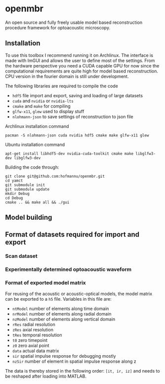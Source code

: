 # openmbr
An open source and fully freely usable model based reconstruction procedure framework for optoacoustic microscopy.

## Installation

To use this toolbox I recommend running it on Archlinux. The interface is made with ImGUI and allows the user to define most of the settings. From the hardware perspective you need a CUDA capable GPU for now since the computational requirements are quite high for model based reconstruction. CPU version in the fourier domain is still under development.

The following libraries are required to compile the code
*  `hdf5` file import and export, saving and loading of large datasets
*  `cuda` and `nvidia` or `nvidia-lts` 
*  `cmake` and `make` for compiling
*  `glfw-x11`, `glew` used to display stuff
*  `nlohmann-json` to save settings of reconstruction to json file

Archlinux installation command

```
pacman -S nlohmann-json cuda nvidia hdf5 cmake make glfw-x11 glew
```

Ubuntu installation command
```
apt-get install libhdf5-dev nvidia-cuda-toolkit cmake make libglfw3-dev libglfw3-dev 
```

Building the code through:
```
git clone git@github.com:hofmannu/openmbr.git
cd yamct
git submodule init
git submodule update
mkdir Debug
cd Debug
cmake .. && make all && ./gui
```

## Model building

## Format of datasets required for import and export

### Scan dataset

### Experimentally determined optoacoustic waveform

### Format of exported model matrix
For reusing of the acoustic or acoustic-optical models, the model matrix can be exported to a `h5` file. Variables in this file are:

*  `ntModel` number of elements along time domain 
*  `nrModel` number of elements along radial domain
*  `nzModel` number of elements along vertical domain
*  `rRes` radial resolution
*  `zRes` axial resolution
*  `tRes` temporal resolution
*  `t0` zero timepoint
*  `z0` zero axial point
*  `data` actual data matrix
*  `sir` spatial impulse response for debugging mostly
*  `nzSir` number of element in spatial impulse response along z

The data is thereby stored in the following order: `[it, ir, iz]` and needs to be reshaped after loading into MATLAB. 
